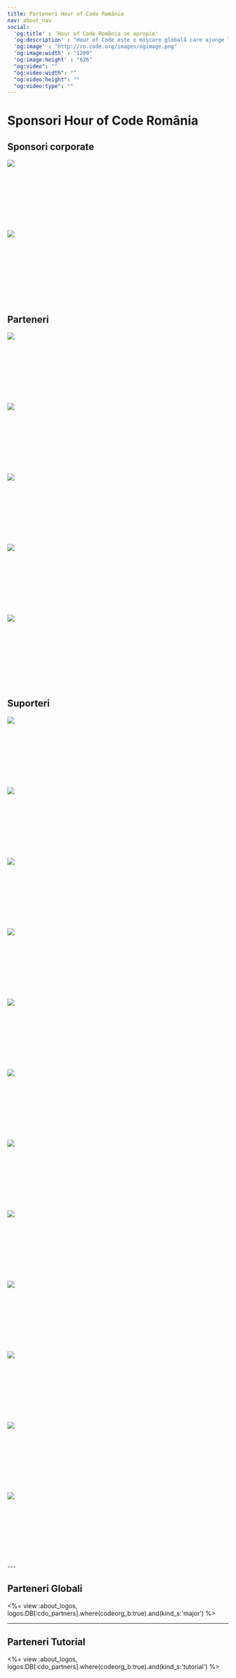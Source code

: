 ```yaml
---
title: Parteneri Hour of Code România 
nav: about_nav
social:
  'og:title' : ‘Hour of Code România se apropie'
  'og:description' : "Hour of Code este o mişcare globală care ajunge la zeci de milioane de elevi si studenţi din peste 180 de ţări şi peste 30 de limbi vorbite. Vârstele de la 4 la 104 ani."
  'og:image' : "http://ro.code.org/images/ogimage.png"
  'og:image:width' : "1200"
  'og:image:height' : "626"
  "og:video": ""
  "og:video:width": ""
  "og:video:height": ""
  "og:video:type": ""
---
```


# Sponsori Hour of Code România 

<div class="container main-content">
  <div class="row">
          <h2 class="text-align-center">Sponsori corporate</h2><div class="row"><div class="col-sm-3 col span_3 one-fourths clear-both">
              <div class="logo_column text-align-center" style="display: table; height: 160px; width: 100%;">
                <img src="http://adfaber.org/wp-content/uploads/2014/10/upc-logo-cmyk-lo-140x113.png" style="max-width: 140px; max-height: 140px;">
              </div>
            </div><div class="col-sm-3 col span_3 one-fourths right-edge">
              <div class="logo_column text-align-center" style="display: table; height: 160px; width: 100%;">
                <a href="http://www.king.com" target="_blank"><img src="http://adfaber.org/wp-content/uploads/2014/11/king_logo_plainOrange_onWhite_600x412-140x96.png" style="max-width: 140px; max-height: 140px;"></a>
              </div>
            </div></div><h2 class="text-align-center">Parteneri</h2><div class="row"><div class="col-sm-3 col span_3 one-fourths clear-both">
              <div class="logo_column text-align-center" style="display: table; height: 160px; width: 100%;">
                <a href="http://www.gameloft.ro" target="_blank"><img src="http://adfaber.org/wp-content/uploads/2014/11/ok_black_1_cleanfinalcs5-140x98.png" style="max-width: 140px; max-height: 140px;"></a>
              </div>
            </div><div class="col-sm-3 col span_3 one-fourths right-edge">
              <div class="logo_column text-align-center" style="display: table; height: 160px; width: 100%;">
                <a href="http://strategad.com" target="_blank"><img src="http://adfaber.org/wp-content/uploads/2014/10/strategad-140x137.png" style="max-width: 140px; max-height: 140px;"></a>
              </div>
            </div><div class="col-sm-3 col span_3 one-fourths clear-both">
              <div class="logo_column text-align-center" style="display: table; height: 160px; width: 100%;">
                <a href="https://www.facebook.com/GirlsWhoCodeRomania" target="_blank"><img src="http://adfaber.org/wp-content/uploads/2014/10/GWCR_logo_300-140x140.png" style="max-width: 140px; max-height: 140px;"></a>
              </div>
            </div><div class="col-sm-3 col span_3 one-fourths right-edge">
              <div class="logo_column text-align-center" style="display: table; height: 160px; width: 100%;">
                <a href="https://www.facebook.com/GITRomania" target="_blank"><img src="http://adfaber.org/wp-content/uploads/2014/10/romania_GIT-140x66.png" style="max-width: 140px; max-height: 140px;"></a>
              </div>
            </div></div><div class="row"><div class="col-sm-3 col span_3">
              <div class="logo_column text-align-center" style="display: table; height: 160px; width: 100%;">
                <a href="http://cinemacity.ro/" target="_blank"><img src="http://adfaber.org/wp-content/uploads/2014/11/CC_png-140x64.png" style="max-width: 140px; max-height: 140px;"></a>
              </div>
            </div></div><h2 class="text-align-center">Suporteri</h2><div class="row"><div class="col-sm-3 col span_3 one-fourths clear-both">
              <div class="logo_column text-align-center" style="display: table; height: 160px; width: 100%;">
                <a href="http://www.britishcouncil.ro" target="_blank"><img src="http://adfaber.org/wp-content/uploads/2014/11/British-Council-stacked-Corporate-rgb-140x40.jpg" style="max-width: 140px; max-height: 140px;"></a>
              </div>
            </div><div class="col-sm-3 col span_3 one-fourths right-edge">
              <div class="logo_column text-align-center" style="display: table; height: 160px; width: 100%;">
                <a href="http://www.biblionet.ro" target="_blank"><img src="http://adfaber.org/wp-content/uploads/2014/11/biblionet2-140x56.png" style="max-width: 140px; max-height: 140px;"></a>
              </div>
            </div><div class="col-sm-3 col span_3 one-fourths clear-both">
              <div class="logo_column text-align-center" style="display: table; height: 160px; width: 100%;">
                <a href="http://www.anbpr.org.ro/" target="_blank"><img src="http://adfaber.org/wp-content/uploads/2014/11/LogoANBPR1-140x105.png" style="max-width: 140px; max-height: 140px;"></a>
              </div>
            </div><div class="col-sm-3 col span_3 one-fourths right-edge">
              <div class="logo_column text-align-center" style="display: table; height: 160px; width: 100%;">
                <a href="http://techsoup.ro/" target="_blank"><img src="http://adfaber.org/wp-content/uploads/2014/10/logo_techsoup_fundal_tranparent-140x78.png" style="max-width: 140px; max-height: 140px;"></a>
              </div>
            </div></div><div class="row"><div class="col-sm-3 col span_3 one-fourths clear-both">
              <div class="logo_column text-align-center" style="display: table; height: 160px; width: 100%;">
                <a href="http://www.rgda.ro" target="_blank"><img src="http://adfaber.org/wp-content/uploads/2014/10/RGDA-new-logo-140x66.png" style="max-width: 140px; max-height: 140px;"></a>
              </div>
            </div><div class="col-sm-3 col span_3 one-fourths right-edge">
              <div class="logo_column text-align-center" style="display: table; height: 160px; width: 100%;">
                <a href="http://www.anis.ro" target="_blank"><img src="http://adfaber.org/wp-content/uploads/2014/10/logo-ANIS-L-full-RO-140x68.png" style="max-width: 140px; max-height: 140px;"></a>
              </div>
            </div><div class="col-sm-3 col span_3 one-fourths clear-both">
              <div class="logo_column text-align-center" style="display: table; height: 160px; width: 100%;">
                <a href="http://www.femei-in-afaceri.ro/ro/index" target="_blank"><img src="http://adfaber.org/wp-content/uploads/2014/10/FIA_negru-140x58.jpg" style="max-width: 140px; max-height: 140px;"></a>
              </div>
            </div><div class="col-sm-3 col span_3 one-fourths right-edge">
              <div class="logo_column text-align-center" style="display: table; height: 160px; width: 100%;">
                <a href="http://www.lsacbucuresti.ro/" target="_blank"><img src="http://adfaber.org/wp-content/uploads/2014/10/sigla_LSAC_vectorial_72dpi-1-140x49.png" style="max-width: 140px; max-height: 140px;"></a>
              </div>
            </div></div><div class="row"><div class="col-sm-3 col span_3 one-fourths clear-both">
              <div class="logo_column text-align-center" style="display: table; height: 160px; width: 100%;">
                <a href="http://acs.pub.ro/" target="_blank"><img src="http://adfaber.org/wp-content/uploads/2014/10/ACS_logo_digit-1-140x61.png" style="max-width: 140px; max-height: 140px;"></a>
              </div>
            </div><div class="col-sm-3 col span_3 one-fourths right-edge">
              <div class="logo_column text-align-center" style="display: table; height: 160px; width: 100%;">
                <a href="http://www.upb.ro/" target="_blank"><img src="http://adfaber.org/wp-content/uploads/2014/10/Sigla_UPB_color-1-140x140.png" style="max-width: 140px; max-height: 140px;"></a>
              </div>
            </div><div class="col-sm-3 col span_3 one-fourths clear-both">
              <div class="logo_column text-align-center" style="display: table; height: 160px; width: 100%;">
                <a href="http://www.geyc.ro/" target="_blank"><img src="http://adfaber.org/wp-content/uploads/2014/10/logo_geyc-2-140x80.jpg" style="max-width: 140px; max-height: 140px;"></a>
              </div>
            </div><div class="col-sm-3 col span_3 one-fourths right-edge">
              <div class="logo_column text-align-center" style="display: table; height: 160px; width: 100%;">
                <a href="http://www.ipp.ro/" target="_blank"><img src="http://adfaber.org/wp-content/uploads/2014/10/IPP-140x137.png" style="max-width: 140px; max-height: 140px;"></a>
              </div>
            </div></div>
  </div><!--/row-->
</div>
---

## Parteneri Globali

<%= view :about_logos, logos:DB[:cdo_partners].where(codeorg_b:true).and(kind_s:'major') %>

---

## Parteneri Tutorial 

<%= view :about_logos, logos:DB[:cdo_partners].where(codeorg_b:true).and(kind_s:'tutorial') %>